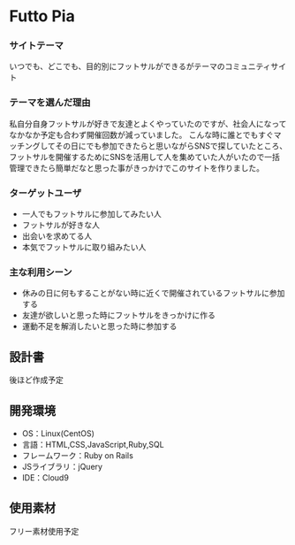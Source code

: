 # Futto Pia

### サイトテーマ
​いつでも、どこでも、目的別にフットサルができるがテーマのコミュニティサイト
### テーマを選んだ理由
​私自分自身フットサルが好きで友達とよくやっていたのですが、社会人になってなかなか予定も合わず開催回数が減っていました。 こんな時に誰とでもすぐマッチングしてその日にでも参加できたらと思いながらSNSで探していたところ、フットサルを開催するためにSNSを活用して人を集めていた人がいたので一括管理できたら簡単だなと思った事がきっかけでこのサイトを作りました。
### ターゲットユーザ
- 一人でもフットサルに参加してみたい人
- フットサルが好きな人
- 出会いを求めてる人
- 本気でフットサルに取り組みたい人
### 主な利用シーン
- 休みの日に何もすることがない時に近くで開催されているフットサルに参加する
- 友達が欲しいと思った時にフットサルをきっかけに作る
- 運動不足を解消したいと思った時に参加する
## 設計書
​後ほど作成予定
## 開発環境
- OS：Linux(CentOS)
- 言語：HTML,CSS,JavaScript,Ruby,SQL
- フレームワーク：Ruby on Rails
- JSライブラリ：jQuery
- IDE：Cloud9
## 使用素材
フリー素材使用予定